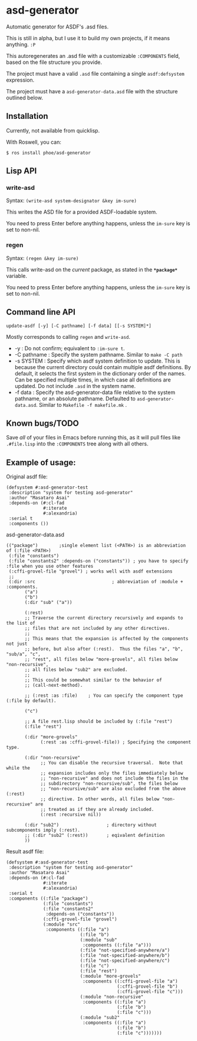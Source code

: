 # asd-generator
Automatic generator for ASDF's .asd files.

This is still in alpha, but I use it to build my own projects, if it means anything. `:P`


This autoregenerates an .asd file with a customizable `:COMPONENTS` field, based on the file structure you provide.

The project must have a valid `.asd` file containing a single `asdf:defsystem` expression.

The project must have a `asd-generator-data.asd` file with the structure outlined below.


## Installation

Currently, not available from quicklisp.

With Roswell, you can:

    $ ros install phoe/asd-generator

## Lisp API
### write-asd
Syntax: `(write-asd system-designator &key im-sure)`

This writes the ASD file for a provided ASDF-loadable system.

You need to press Enter before anything happens, unless the `im-sure` key is set to non-nil.

### regen
Syntax: `(regen &key im-sure)`

This calls write-asd on the *current* package, as stated in the **`*package*`** variable.

You need to press Enter before anything happens, unless the `im-sure` key is set to non-nil.

## Command line API

    update-asdf [-y] [-C pathname] [-f data] [[-s SYSTEM]*]

Mostly corresponds to calling `regen` and `write-asd`.

* -y : Do not confirm; equivalent to `:im-sure t`.
* -C pathname : Specify the system pathname. Similar to `make -C path`
* -s SYSTEM : Specify which asdf system definition to update.
              This is because the current directory could contain multiple asdf definitions.
              By default, it selects the first system in the dictionary order of the names.
              Can be specified multiple times, in which case all definitions are updated.
              Do not include `.asd` in the system name.
* -f data : Specify the asd-generator-data file relative to the system pathname,
              or an absolute pathname. Defaulted to `asd-generator-data.asd`.
              Similar to `Makefile -f makefile.mk` .

## Known bugs/TODO
Save *all* of your files in Emacs before running this, as it will pull files like `.#file.lisp` into the `:COMPONENTS` tree along with all others.

## Example of usage:

Original asdf file:

```
(defsystem #:asd-generator-test
 :description "system for testing asd-generator"
 :author "Masataro Asai"
 :depends-on (#:cl-fad
              #:iterate
              #:alexandria)
 :serial t
 :components ())
```

asd-generator-data.asd

```common-lisp
(("package")        ;single element list (<PATH>) is an abbreviation of (:file <PATH>)
 (:file "constants")
 (:file "constants2" :depends-on ("constants")) ; you have to specify :file when you use other features
 (:cffi-grovel-file "grovel") ; works well with asdf extensions
 ;;
 (:dir :src                             ; abbreviation of :module + :components.
       ("a")
       ("b")
       (:dir "sub" ("a"))
       
       (:rest)
       ;; Traverse the current directory recursively and expands to the list of
       ;; files that are not included by any other directives.
       ;; 
       ;; This means that the expansion is affected by the components not just
       ;; before, but also after (:rest).  Thus the files "a", "b", "sub/a", "c",
       ;; "rest", all files below "more-grovels", all files below "non-recursive",
       ;; all files below "sub2" are excluded.
       ;; 
       ;; This could be somewhat similar to the behavior of
       ;; (call-next-method).
       
       ;; (:rest :as :file)    ; You can specify the component type (:file by default).

       ("c")
       
       ;; A file rest.lisp should be included by (:file "rest")
       (:file "rest")
       
       (:dir "more-grovels"
             (:rest :as :cffi-grovel-file)) ; Specifying the component type.
    
       (:dir "non-recursive"
             ;; You can disable the recursive traversal.  Note that while the
             ;; expansion includes only the files immediately below
             ;; "non-recursive" and does not include the files in the
             ;; subdirectory "non-recursive/sub", the files below
             ;; "non-recursive/sub" are also excluded from the above (:rest)
             ;; directive. In other words, all files below "non-recursive" are
             ;; treated as if they are already included.
             (:rest :recursive nil))
         
       (:dir "sub2")                  ; directory without subcomponents imply (:rest).
       ;; (:dir "sub2" (:rest))       ; eqivalent definition
       ))
```

Result asdf file:

``` common-lisp
(defsystem #:asd-generator-test
 :description "system for testing asd-generator"
 :author "Masataro Asai"
 :depends-on (#:cl-fad
              #:iterate
              #:alexandria)
 :serial t
 :components ((:file "package")
              (:file "constants")
              (:file "constants2"
               :depends-on ("constants"))
              (:cffi-grovel-file "grovel")
              (:module "src"
               :components ((:file "a")
                            (:file "b")
                            (:module "sub"
                             :components ((:file "a")))
                            (:file "not-specified-anywhere/a")
                            (:file "not-specified-anywhere/b")
                            (:file "not-specified-anywhere/c")
                            (:file "c")
                            (:file "rest")
                            (:module "more-grovels"
                             :components ((:cffi-grovel-file "a")
                                          (:cffi-grovel-file "b")
                                          (:cffi-grovel-file "c")))
                            (:module "non-recursive"
                             :components ((:file "a")
                                          (:file "b")
                                          (:file "c")))
                            (:module "sub2"
                             :components ((:file "a")
                                          (:file "b")
                                          (:file "c")))))))
```
